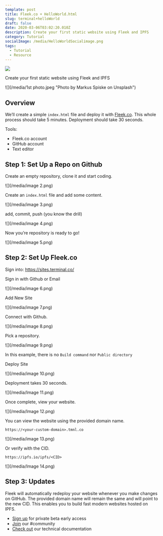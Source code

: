 ```yaml
---
template: post
title: Fleek.co + HelloWorld.html
slug: terminal+helloWorld
draft: false
date: 2020-03-06T03:02:20.010Z
description: Create your first static website using Fleek and IPFS
category: Tutorial
socialImage: /media/HelloWorldSocialimage.png 
tags:
  - Tutorial
  - Resource
---
```

![](/media/HelloWorldSocialimage.png)

Create your first static website using Fleek and IPFS

![](/media/1st photo.jpeg "Photo by Markus Spiske on Unsplash")

## Overview

We’ll create a simple `index.html` file and deploy it with [Fleek.co](http://Fleek.co/). This whole process should take 5 minutes. Deployment should take 30 seconds.

Tools:

* Fleek.co account
* GitHub account
* Text editor

## Step 1: Set Up a Repo on Github

Create an empty repository, clone it and start coding.

![](/media/image 2.png)

Create an `index.html` file and add some content.

![](/media/image 3.png)

add, commit, push (you know the drill)

![](/media/image 4.png)

Now you’re repository is ready to go!

![](/media/image 5.png)

## Step 2: Set Up Fleek.co

Sign into: <https://sites.terminal.co/>

Sign in with Github or Email

![](/media/image 6.png)

Add New Site

![](/media/image 7.png)

Connect with Github.

![](/media/image 8.png)

Pick a repository.

![](/media/image 9.png)

In this example, there is no `Build command` nor `Public directory`

Deploy Site

![](/media/image 10.png)

Deployment takes 30 seconds.

![](/media/Image 11.png)

Once complete, view your website.

![](/media/Image 12.png)

You can view the website using the provided domain name.

`https://<your-custom-domain>.tmnl.co`

![](/media/image 13.png)

Or verify with the CID.

`https://ipfs.io/ipfs/<CID>`

![](/media/Image 14.png)

## Step 3: Updates

Fleek will automatically redeploy your website whenever you make changes on GitHub. The provided domain name will remain the same and will point to the new CID. This enables you to build fast modern websites hosted on IPFS.

* [Sign up](https://terminalbeta.typeform.com/to/kionHH) for private beta early access
* [Join](https://join.slack.com/t/terminal-public/shared_invite/enQtOTM1MjQ3NTExMDU3LTNkYjU1ZGJhZGUyYjgwN2I3OThjY2U5OThlMGY2MGY0OGYxMDI1OWIwMTMwYzViZGY4ZGU0NDA0YmY4ZjVhOTg) our #community
* [Check out](https://docs.Fleek.co/) our technical documentation
